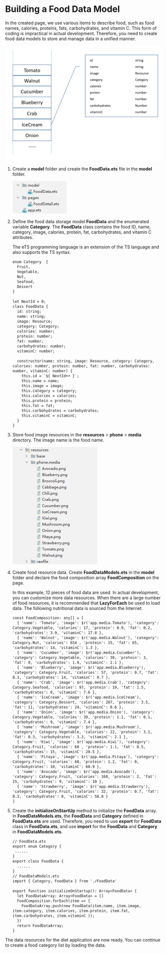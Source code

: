 # Building a Food Data Model<a name="EN-US_TOPIC_0000001146785866"></a>

In the created page, we use various items to describe food, such as food names, calories, proteins, fats, carbohydrates, and vitamin C. This form of coding is impractical in actual development. Therefore, you need to create food data models to store and manage data in a unified manner.

![](figures/en-us_image_0000001215433095.png)

1.  Create a  **model**  folder and create the  **FoodData.ets**  file in the  **model**  folder.

    ![](figures/en-us_image_0000001195119619.png)

2.  Define the food data storage model  **FoodData**  and the enumerated variable  **Category**. The  **FoodData**  class contains the food ID, name, category, image, calories, protein, fat, carbohydrates, and vitamin C attributes.

    The eTS programming language is an extension of the TS language and also supports the TS syntax.

    ```
    enum Category  {
      Fruit,
      Vegetable,
      Nut,
      Seafood,
      Dessert
    }
    
    let NextId = 0;
    class FoodData {
      id: string;
      name: string;
      image: Resource;
      category: Category;
      calories: number;
      protein: number;
      fat: number;
      carbohydrates: number;
      vitaminC: number;
    
      constructor(name: string, image: Resource, category: Category, calories: number, protein: number, fat: number, carbohydrates: number, vitaminC: number) {
        this.id = `${ NextId++ }`;
        this.name = name;
        this.image = image;
        this.category = category;
        this.calories = calories;
        this.protein = protein;
        this.fat = fat;
        this.carbohydrates = carbohydrates;
        this.vitaminC = vitaminC;
      }
    }
    ```

3.  Store food image resources in the  **resources**  \>  **phone**  \>  **media**  directory. The image name is the food name.

    ![](figures/en-us_image_0000001195117633.png)

4.  Create food resource data. Create  **FoodDataModels.ets**  in the  **model**  folder and declare the food composition array  **FoodComposition**  on the page.

    In this example, 12 pieces of food data are used. In actual development, you can customize more data resources. When there are a large number of food resources, it is recommended that  **LazyForEach**  be used to load data. The following nutritional data is sourced from the Internet.

    ```
    const FoodComposition: any[] = [
      { 'name': 'Tomato', 'image': $r('app.media.Tomato'), 'category': Category.Vegetable, 'calories': 17, 'protein': 0.9, 'fat': 0.2, 'carbohydrates': 3.9, 'vitaminC': 17.8 },
      { 'name': 'Walnut', 'image': $r('app.media.Walnut'), 'category': Category.Nut, 'calories': 654 , 'protein': 15, 'fat': 65, 'carbohydrates': 14, 'vitaminC': 1.3 },
      { 'name': 'Cucumber', 'image': $r('app.media.Cucumber'), 'category': Category.Vegetable, 'calories': 30, 'protein': 3, 'fat': 0, 'carbohydrates': 1.9, 'vitaminC': 2.1 },
      { 'name': 'Blueberry', 'image': $r('app.media.Blueberry'), 'category': Category.Fruit, 'calories': 57, 'protein': 0.7, 'fat': 0.3, 'carbohydrates': 14, 'vitaminC': 9.7 },
      { 'name': 'Crab', 'image': $r('app.media.Crab'), 'category': Category.Seafood, 'calories': 97, 'protein': 19, 'fat': 1.5, 'carbohydrates': 0, 'vitaminC': 7.6 },
      { 'name': 'IceCream', 'image': $r('app.media.IceCream'), 'category': Category.Dessert, 'calories': 207, 'protein': 3.5, 'fat': 11, 'carbohydrates': 24, 'vitaminC': 0.6 },
      { 'name': 'Onion', 'image': $r('app.media.Onion'), 'category': Category.Vegetable, 'calories': 39, 'protein': 1.1, 'fat': 0.1, 'carbohydrates': 9, 'vitaminC': 7.4 },
      { 'name': 'Mushroom', 'image': $r('app.media.Mushroom'), 'category': Category.Vegetable, 'calories': 22, 'protein': 3.1, 'fat': 0.3, 'carbohydrates': 3.3, 'vitaminC': 2.1 },
      { 'name': 'Kiwi', 'image': $r('app.media.Kiwi'), 'category': Category.Fruit, 'calories': 60 , 'protein': 1.1, 'fat': 0.5, 'carbohydrates': 15, 'vitaminC': 20.5 },
      { 'name': 'Pitaya', 'image': $r('app.media.Pitaya'), 'category': Category.Fruit, 'calories': 60, 'protein': 1.2, 'fat': 0, 'carbohydrates': 10, 'vitaminC': 60.9 },
      { 'name': 'Avocado', 'image': $r('app.media.Avocado'), 'category': Category.Fruit, 'calories': 160, 'protein': 2, 'fat': 15, 'carbohydrates': 9, 'vitaminC': 10 },
      { 'name': 'Strawberry', 'image': $r('app.media.Strawberry'), 'category': Category.Fruit, 'calories': 32, 'protein': 0.7, 'fat': 0.3, 'carbohydrates': 8, 'vitaminC': 58.8 }
    ]
    ```

5.  Create the  **initializeOnStartUp**  method to initialize the  **FoodData**  array. In  **FoodDataModels.ets**, the  **FoodData**  and  **Category**  defined in  **FoodData.ets**  are used. Therefore, you need to use  **export**  for  **FoodData**  class in  **FoodData.ets**, and use  **import**  for the  **FoodData**  and  **Category**  in  **FoodDataModels.ets**.

    ```
    // FoodData.ets
    export enum Category {
     ......
    }
    export class FoodData {
      ......
    }
    // FoodDataModels.ets
    import { Category, FoodData } from './FoodData'
    
    export function initializeOnStartup(): Array<FoodData> {
      let FoodDataArray: Array<FoodData> = []
      FoodComposition.forEach(item => {
        FoodDataArray.push(new FoodData(item.name, item.image, item.category, item.calories, item.protein, item.fat, item.carbohydrates, item.vitaminC ));
      })
      return FoodDataArray;
    }
    ```


The data resources for the diet application are now ready. You can continue to create a food category list by loading the data.

